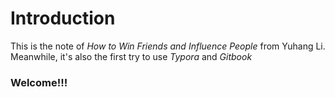 # Introduction

This is the note of *How to Win Friends and Influence People* from Yuhang Li. Meanwhile, it's also the first try to use *Typora* and *Gitbook*

### Welcome!!!